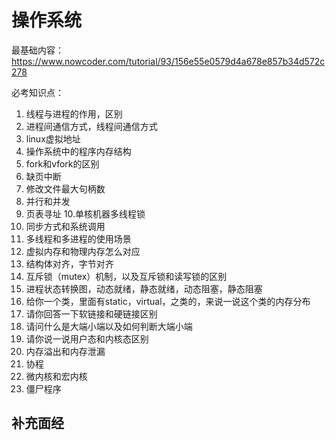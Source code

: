 操作系统
================

最基础内容：
https://www.nowcoder.com/tutorial/93/156e55e0579d4a678e857b34d572c278

必考知识点：
1. 线程与进程的作用，区别
2. 进程间通信方式，线程间通信方式
3. linux虚拟地址
4. 操作系统中的程序内存结构
5. fork和vfork的区别
6. 缺页中断
7. 修改文件最大句柄数
8. 并行和并发
9. 页表寻址
10.单核机器多线程锁
11. 同步方式和系统调用
12. 多线程和多进程的使用场景
13. 虚拟内存和物理内存怎么对应
14. 结构体对齐，字节对齐
15. 互斥锁（mutex）机制，以及互斥锁和读写锁的区别
16. 进程状态转换图，动态就绪，静态就绪，动态阻塞，静态阻塞
17. 给你一个类，里面有static，virtual，之类的，来说一说这个类的内存分布
18. 请你回答一下软链接和硬链接区别
19. 请问什么是大端小端以及如何判断大端小端
20. 请你说一说用户态和内核态区别
21. 内存溢出和内存泄漏
22. 协程
23. 微内核和宏内核
24. 僵尸程序

补充面经
--------------------------------

